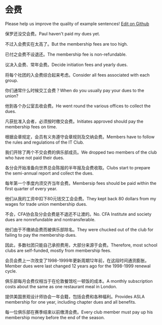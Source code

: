# 会费

Please help us improve the quality of example sentences! [Edit on Github](https://github.com/jiyushe/jiyu-example-sentence-source/blob/main/chinese/huifei.md)

<p><span class="chinese">保罗还没交会费。</span><span class="english">Paul haven't paid my dues yet.</span></p>

<p><span class="chinese">不过入会费实在太高了。</span><span class="english">But the membership fees are too high.</span></p>

<p><span class="chinese">已付之会费不设退还。</span><span class="english">The membership fee is non-refundable.</span></p>

<p><span class="chinese">议决入会费、常年会费。</span><span class="english">Decide initiation fees and yearly dues.</span></p>

<p><span class="chinese">将每个社团的入会费综合起来考虑。</span><span class="english">Consider all fees associated with each group.</span></p>

<p><span class="chinese">你们通常什么时候交工会费？</span><span class="english">When do you usually pay your dues to the union?</span></p>

<p><span class="chinese">他到各个办公室去收会费。</span><span class="english">He went round the various offices to collect the dues.</span></p>

<p><span class="chinese">凡获批准入会者，必须按时缴交会费。</span><span class="english">Initiates approved should pay the membership fees on time.</span></p>

<p><span class="chinese">根据会章规定，会员有义务遵守会章规则及交纳会费。</span><span class="english">Members have to follow the rules and regulations of the IT Club.</span></p>

<p><span class="chinese">我们开除了两个不交会费的俱乐部成员。</span><span class="english">We dropped two members of the club who have not paid their dues.</span></p>

<p><span class="chinese">各分会开始准备向世界总会陈报的半年报及会费收取。</span><span class="english">Clubs start to prepare the semi-annual report and collect the dues.</span></p>

<p><span class="chinese">每年第一个季度内须交齐当年会费。</span><span class="english">Membersip fees should be paid within the first quarter of every year.</span></p>

<p><span class="chinese">他们从我的工资中扣下80元钱交工会会费。</span><span class="english">They kept back 80 dollars from my wages for trade union membership dues.</span></p>

<p><span class="chinese">不会，CFA协会及分会会费是不退还不让渡的。</span><span class="english">No. CFA Institute and society dues are nonrefundable and nontransferable.</span></p>

<p><span class="chinese">他们由于不缴纳会费而被俱乐部除名。</span><span class="english">They were chucked out of the club for failing to pay the membership dues.</span></p>

<p><span class="chinese">因此，多数社团只能自己承担费用，大部分来源于会费。</span><span class="english">Therefore, most school clubs are self-funded, mostly from membership fees.</span></p>

<p><span class="chinese">会员会费上一次改变了1998-1999年更新周期12年前，在这段时间通货膨胀。</span><span class="english">Member dues were last changed 12 years ago for the 1998-1999 renewal cycle.</span></p>

<p><span class="chinese">俱乐部每月会费仅相当于在伦敦餐馆吃一顿饭的成本。</span><span class="english">A monthly subscription costs about the same as one restaurant meal in London.</span></p>

<p><span class="chinese">提供美国景观设计师协会一年会籍，包括会费和各种福利。</span><span class="english">Provides ASLA membership for one year, including chapter dues and all benefits.</span></p>

<p><span class="chinese">每一位俱乐部在赛季结束以前缴清会费。</span><span class="english">Every club member must pay up his membership money before the end of the season.</span></p>

